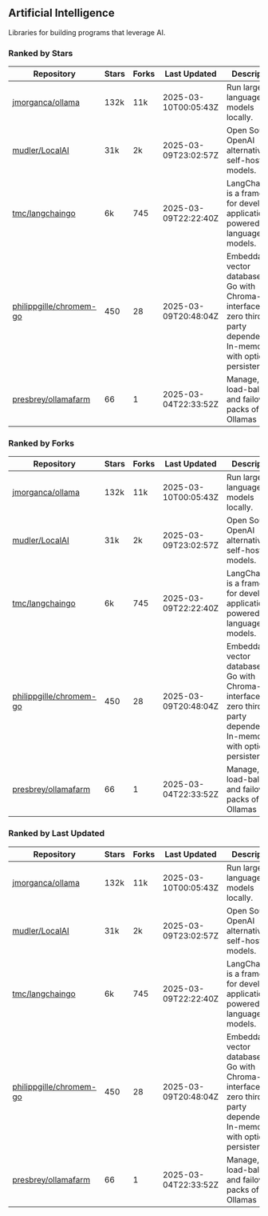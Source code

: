 ## Artificial Intelligence

Libraries for building programs that leverage AI.

### Ranked by Stars

| Repository | Stars | Forks | Last Updated | Description | 
|------------|-------|-------|--------------|-------------|
| [jmorganca/ollama](https://github.com/jmorganca/ollama) | 132k | 11k | 2025-03-10T00:05:43Z |  Run large language models locally. |
| [mudler/LocalAI](https://github.com/mudler/LocalAI) | 31k | 2k | 2025-03-09T23:02:57Z |  Open Source OpenAI alternative, self-host AI models. |
| [tmc/langchaingo](https://github.com/tmc/langchaingo) | 6k | 745 | 2025-03-09T22:22:40Z |  LangChainGo is a framework for developing applications powered by language models. |
| [philippgille/chromem-go](https://github.com/philippgille/chromem-go) | 450 | 28 | 2025-03-09T20:48:04Z |  Embeddable vector database for Go with Chroma-like interface and zero third-party dependencies. In-memory with optional persistence. |
| [presbrey/ollamafarm](https://github.com/presbrey/ollamafarm) | 66 | 1 | 2025-03-04T22:33:52Z |  Manage, load-balance, and failover packs of Ollamas |

### Ranked by Forks

| Repository | Stars | Forks | Last Updated | Description | 
|------------|-------|-------|--------------|-------------|
| [jmorganca/ollama](https://github.com/jmorganca/ollama) | 132k | 11k | 2025-03-10T00:05:43Z |  Run large language models locally. |
| [mudler/LocalAI](https://github.com/mudler/LocalAI) | 31k | 2k | 2025-03-09T23:02:57Z |  Open Source OpenAI alternative, self-host AI models. |
| [tmc/langchaingo](https://github.com/tmc/langchaingo) | 6k | 745 | 2025-03-09T22:22:40Z |  LangChainGo is a framework for developing applications powered by language models. |
| [philippgille/chromem-go](https://github.com/philippgille/chromem-go) | 450 | 28 | 2025-03-09T20:48:04Z |  Embeddable vector database for Go with Chroma-like interface and zero third-party dependencies. In-memory with optional persistence. |
| [presbrey/ollamafarm](https://github.com/presbrey/ollamafarm) | 66 | 1 | 2025-03-04T22:33:52Z |  Manage, load-balance, and failover packs of Ollamas |

### Ranked by Last Updated

| Repository | Stars | Forks | Last Updated | Description | 
|------------|-------|-------|--------------|-------------|
| [jmorganca/ollama](https://github.com/jmorganca/ollama) | 132k | 11k | 2025-03-10T00:05:43Z |  Run large language models locally. |
| [mudler/LocalAI](https://github.com/mudler/LocalAI) | 31k | 2k | 2025-03-09T23:02:57Z |  Open Source OpenAI alternative, self-host AI models. |
| [tmc/langchaingo](https://github.com/tmc/langchaingo) | 6k | 745 | 2025-03-09T22:22:40Z |  LangChainGo is a framework for developing applications powered by language models. |
| [philippgille/chromem-go](https://github.com/philippgille/chromem-go) | 450 | 28 | 2025-03-09T20:48:04Z |  Embeddable vector database for Go with Chroma-like interface and zero third-party dependencies. In-memory with optional persistence. |
| [presbrey/ollamafarm](https://github.com/presbrey/ollamafarm) | 66 | 1 | 2025-03-04T22:33:52Z |  Manage, load-balance, and failover packs of Ollamas |


